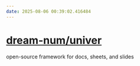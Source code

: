 ```yaml
---
date: 2025-08-06 00:39:02.416484
---
```


# [dream-num/univer](https://github.com/dream-num/univer)

open-source framework for docs, sheets, and slides